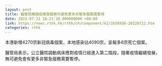 ```yaml
---
layout: post
title: 醫管局稱隨疫情發展無可避免更多非緊急服務需暫停
date: 2022-07-22 18:21:18.000000000 +08:00
link: https://news.rthk.hk/rthk/ch/component/k2/1658930-20220722.htm
categories: rthk
---
```


本港新增4270宗新冠病毒個案，本地感染佔4090宗，呈報多6宗死亡個案。

醫管局表示，公立醫院調動病床應對疫情已經進入第二階段，隨著疫情繼續發展，無可避免會有更多非緊急服務需要暫停。
